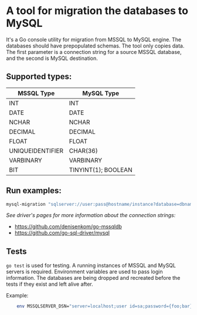 # A tool for migration the databases to MySQL

It's a Go console utility for migration from MSSQL to MySQL engine. The databases should have prepopulated schemas. The tool only copies data. The first parameter is a connection string for a source MSSQL database, and the second is MySQL destination.

## Supported types:
| MSSQL Type       | MySQL Type          |
|------------------|---------------------|
| INT              | INT                 |
| DATE             | DATE                |
| NCHAR            | NCHAR               |
| DECIMAL          | DECIMAL             |
| FLOAT            | FLOAT               |
| UNIQUEIDENTIFIER | CHAR(36)            |
| VARBINARY        | VARBINARY           |
| BIT              | TINYINT(1); BOOLEAN |

## Run examples:
```bash
mysql-migration "sqlserver://user:pass@hostname/instance?database=dbname" "username:password@protocol(address)/dbname?param=value"
```

*See driver's pages for more information about the connection strings:*
* https://github.com/denisenkom/go-mssqldb
* https://github.com/go-sql-driver/mysql

## Tests

`go test` is used for testing. A running instances of MSSQL and MySQL servers is required. Environment variables are used to pass login information. The databases are being dropped and recreated before the tests if they exist and left alive after.

Example:

```bash
    env MSSQLSERVER_DSN="server=localhost;user id=sa;password={foo;bar};database=dbname" MYSQLSERVER_DSN="username:password@protocol(address)/dbname?param=value" go test
```